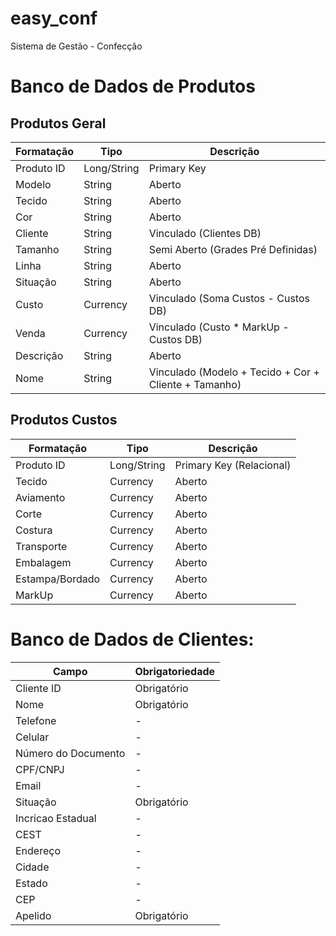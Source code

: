 # easy_conf
Sistema de Gestão - Confecção


# Banco de Dados de Produtos
## Produtos Geral

| **Formatação**        | **Tipo**                    | **Descrição**                              |
|-----------------------|-----------------------------|--------------------------------------------|
| Produto ID            | Long/String                 | Primary Key                                |
| Modelo                | String                      | Aberto                                     |
| Tecido                | String                      | Aberto                                     |
| Cor                   | String                      | Aberto                                     |
| Cliente               | String                      | Vinculado (Clientes DB)                    |
| Tamanho               | String                      | Semi Aberto (Grades Pré Definidas)          |
| Linha                 | String                      | Aberto                                     |
| Situação              | String                      | Aberto                                     |
| Custo                 | Currency                    | Vinculado (Soma Custos - Custos DB)        |
| Venda                 | Currency                    | Vinculado (Custo * MarkUp - Custos DB)     |
| Descrição             | String                      | Aberto                                     |
| Nome                  | String                      | Vinculado (Modelo + Tecido + Cor + Cliente + Tamanho) |

## Produtos Custos
| **Formatação**        | **Tipo**                    | **Descrição**                              |
|-----------------------|-----------------------------|--------------------------------------------|
| Produto ID            | Long/String                 | Primary Key (Relacional)                   |
| Tecido                | Currency                    | Aberto                                     |
| Aviamento             | Currency                    | Aberto                                     |
| Corte                 | Currency                    | Aberto                                     |
| Costura               | Currency                    | Aberto                                     |
| Transporte            | Currency                    | Aberto                                     |
| Embalagem             | Currency                    | Aberto                                     |
| Estampa/Bordado       | Currency                    | Aberto                                     |
| MarkUp                | Currency                    | Aberto                                     |


# Banco de Dados de Clientes:

| Campo              | Obrigatoriedade |
|--------------------|-----------------|
| Cliente ID         | Obrigatório      |
| Nome               | Obrigatório      |
| Telefone           | -               |
| Celular            | -               |
| Número do Documento| -               |
| CPF/CNPJ           | -               |
| Email              | -               |
| Situação           | Obrigatório      |
| Incricao Estadual  | -               |
| CEST               | -               |
| Endereço           | -               |
| Cidade             | -               |
| Estado             | -               |
| CEP                | -               |
| Apelido            | Obrigatório      |


